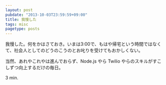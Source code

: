 ```yaml
---
layout: post
pubdate: "2013-10-03T23:59:59+09:00"
title: 我慢した
tags: misc
pagetype: posts
---
```

我慢した。何をかはさておき。いまは3:00で、もはや帰宅という時間ではなくて、社会人としてのどうのこうのとお叱りを受けてもおかしくない。

当然、あれやこれやは進んでおらず、Node.js やら Twilio やらのスキルがすこしずつ向上するだけの毎日。

3 min.
